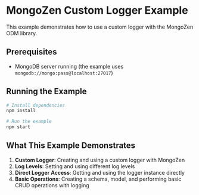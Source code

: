 # MongoZen Custom Logger Example

This example demonstrates how to use a custom logger with the MongoZen ODM library.

## Prerequisites

- MongoDB server running (the example uses `mongodb://mongo:pass@localhost:27017`)

## Running the Example

```bash
# Install dependencies
npm install

# Run the example
npm start
```

## What This Example Demonstrates

1. **Custom Logger**: Creating and using a custom logger with MongoZen
2. **Log Levels**: Setting and using different log levels
3. **Direct Logger Access**: Getting and using the logger instance directly
4. **Basic Operations**: Creating a schema, model, and performing basic CRUD operations with logging
